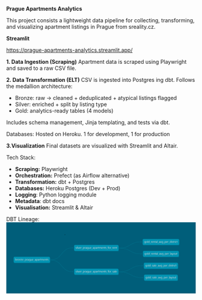**Prague Apartments Analytics**

This project consists a lightweight data pipeline for collecting, transforming, and visualizing apartment listings in Prague from sreality.cz.

**Streamlit**

https://prague-apartments-analytics.streamlit.app/

**1. Data Ingestion (Scraping)**
Apartment data is scraped using Playwright and saved to a raw CSV file.

**2. Data Transformation (ELT)**
CSV is ingested into Postgres ing dbt.
Follows the medallion architecture:
- Bronze: raw → cleaned + deduplicated + atypical listings flagged
- Silver: enriched + split by listing type
- Gold: analytics-ready tables (4 models)
  
Includes schema management, Jinja templating, and tests via dbt.

Databases: Hosted on Heroku. 1 for development, 1 for production

**3.Visualization**
Final datasets are visualized with Streamlit and Altair.

Tech Stack:
- **Scraping:** Playwright
- **Orchestration:** Prefect (as Airflow alternative)
- **Transformation:** dbt + Postgres
- **Databases:** Heroku Postgres (Dev + Prod)
- **Logging**: Python logging module
- **Metadata**: dbt docs
- **Visualisation:** Streamlit & Altair

DBT Lineage:
![Lineage](lineage.png)
